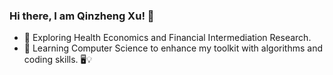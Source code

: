 ### Hi there, I am Qinzheng Xu! 👋
- 🔭 Exploring Health Economics and Financial Intermediation Research.
- 🌱 Learning Computer Science to enhance my toolkit with algorithms and coding skills. 🖥️💡

<!--
**xu000112-bit/xu000112-bit** is a ✨ _special_ ✨ repository because its `README.md` (this file) appears on your GitHub profile.

Here are some ideas to get you started:

- 🔭 I’m currently working on ...
- 🌱 I’m currently learning ...
- 👯 I’m looking to collaborate on ...
- 🤔 I’m looking for help with ...
- 💬 Ask me about ...
- 📫 How to reach me: ...
- 😄 Pronouns: ...
- ⚡ Fun fact: ...
-->
